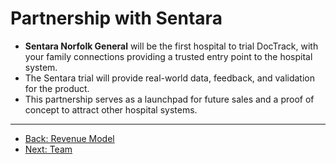 # Partnership with Sentara

- **Sentara Norfolk General** will be the first hospital to trial DocTrack, with your family connections providing a trusted entry point to the hospital system.
- The Sentara trial will provide real-world data, feedback, and validation for the product.
- This partnership serves as a launchpad for future sales and a proof of concept to attract other hospital systems.

---

- [Back: Revenue Model](7_Revenue_Model.html)
- [Next: Team](9_Team.html)
